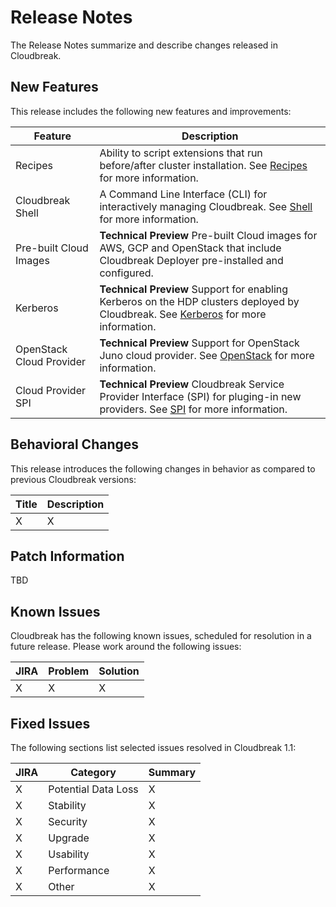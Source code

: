 # Release Notes

The Release Notes summarize and describe changes released in Cloudbreak.


## New Features

This release includes the following new features and improvements:

| Feature | Description |
|----|----|
| Recipes | Ability to script extensions that run before/after cluster installation. See [Recipes](recipes.md) for more information. |
| Cloudbreak Shell | A Command Line Interface (CLI) for interactively managing Cloudbreak. See [Shell](shell.md) for more information. |
| Pre-built Cloud Images | **Technical Preview** Pre-built Cloud images for AWS, GCP and OpenStack that include Cloudbreak Deployer pre-installed and configured.|
| Kerberos | **Technical Preview** Support for enabling Kerberos on the HDP clusters deployed by Cloudbreak. See [Kerberos](kerberos.md) for more information. |
| OpenStack Cloud Provider |  **Technical Preview** Support for OpenStack Juno cloud provider. See [OpenStack](openstack.md) for more information. |
| Cloud Provider SPI | **Technical Preview** Cloudbreak Service Provider Interface (SPI) for pluging-in new providers. See [SPI](spi.md) for more information. |


## Behavioral Changes

This release introduces the following changes in behavior as compared to previous Cloudbreak versions:

| Title | Description |
|----|----|
| X | X |

## Patch Information

TBD

## Known Issues

Cloudbreak has the following known issues, scheduled for resolution in a future release. Please work around the following issues:

| JIRA | Problem | Solution |
|----|----|---|
| X | X | X |


## Fixed Issues

The following sections list selected issues resolved in Cloudbreak 1.1:

| JIRA | Category | Summary |
|----|----|---|
| X |Potential Data Loss | X |
| X |Stability | X |
| X |Security | X |
| X |Upgrade | X |
| X |Usability | X |
| X |Performance | X |
| X |Other | X |
